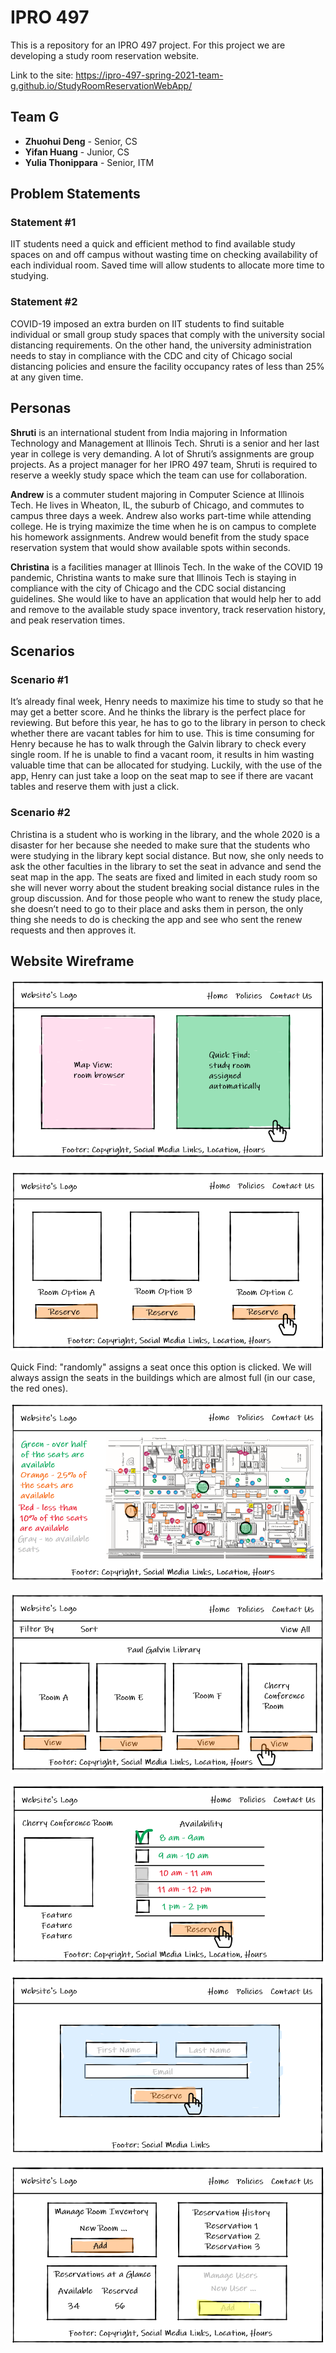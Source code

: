 # IPRO 497

This is a repository for an IPRO 497 project. For this project we are developing a study room reservation website.

Link to the site: https://ipro-497-spring-2021-team-g.github.io/StudyRoomReservationWebApp/

## Team G

* **Zhuohui Deng** - Senior, CS
* **Yifan Huang** - Junior, CS 
* **Yulia Thonippara** - Senior, ITM

## Problem Statements

### Statement #1

IIT students need a quick and efficient method to find available study spaces on and off campus without wasting time on checking availability of each individual room. Saved time will allow students to allocate more time to studying.

### Statement #2
COVID-19 imposed an extra burden on IIT students to find suitable individual or small group study spaces that comply with the university social distancing requirements. On the other hand, the university administration needs to stay in compliance with the CDC and city of Chicago social distancing policies and ensure the facility occupancy rates of less than 25% at any given time.

## Personas

**Shruti** is an international student from India majoring in Information Technology and Management at Illinois Tech. Shruti is a senior and her last year in college is very demanding. A lot of Shruti’s assignments are group projects. As a project manager for her IPRO 497 team, Shruti is required to reserve a weekly study space which the team can use for collaboration.

**Andrew** is a commuter student majoring in Computer Science at Illinois Tech. He lives in Wheaton, IL, the suburb of Chicago, and commutes to campus three days a week. Andrew also works part-time while attending college. He is trying maximize the time when he is on campus to complete his homework assignments. Andrew would benefit from the study space reservation system that would show available spots within seconds.

**Christina** is a facilities manager at Illinois Tech. In the wake of the COVID 19 pandemic, Christina wants to make sure that Illinois Tech is staying in compliance with the city of Chicago and the CDC social distancing guidelines. She would like to have an application that would help her to add and remove to the available study space inventory, track reservation history, and peak reservation times.

## Scenarios

### Scenario #1

It’s already final week, Henry needs to maximize his time to study so that he may get a better score. And he thinks the library is the perfect place for reviewing. But before this year, he has to go to the library in person to check whether there are vacant tables for him to use. This is time consuming for Henry because he has to walk through the Galvin library to check every single room. If he is unable to find a vacant room, it results in him wasting valuable time that can be allocated for studying. Luckily, with the use of the app, Henry can just take a loop on the seat map to see if there are vacant tables and reserve them with just a click.

### Scenario #2
Christina is a student who is working in the library, and the whole 2020 is a disaster for her because she needed to make sure that  the students who were studying in the library kept social distance. But now, she only needs to ask the other faculties in the library to set the seat in advance and send the seat map in the app. The seats are fixed and limited in each study room so she will never worry about the student breaking social distance rules in the group discussion. And for those people who want to renew the study place, she doesn’t need to go to their place and asks them in person, the only thing she needs to do is checking the app and see who sent the renew requests and then approves it.

## Website Wireframe

![Home page](wireframes/home-page.PNG "Home page")

![Quick Find](wireframes/quick-find.PNG "Quick Find")

Quick Find: "randomly" assigns a seat once this option is clicked. We will always assign the seats in the buildings which are almost full (in our case, the red ones).

![Map view](wireframes/map-view.PNG "Map view")

![Building view](wireframes/building-view.PNG "Building view")

![Room view](wireframes/room-view.PNG "Room view")

![Reserve screen](wireframes/reserve-screen.PNG "Reserve screen")

![Admin Dashboard](wireframes/admin-dashboard.PNG "Admin Dashboard")